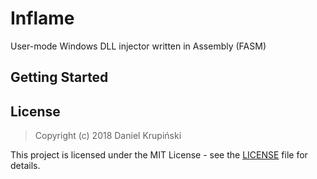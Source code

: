 # Inflame

User-mode Windows DLL injector written in Assembly (FASM)


## Getting Started


## License

> Copyright (c) 2018 Daniel Krupiński

This project is licensed under the MIT License - see the [LICENSE](LICENSE) file for details.
